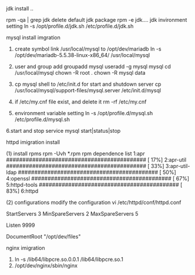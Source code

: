 
jdk install ..

rpm -qa | grep jdk
delete default jdk package
 rpm -e  jdk....
jdk invironment setting
ln -s /opt/profile.d/jdk.sh /etc/profile.d/jdk.sh


mysql install  imgration

1.  create symbol link  /usr/local/mysql to /opt/dev/mariadb
 ln -s /opt/dev/mariadb-5.5.38-linux-x86_64/ /usr/local/mysql

2. user and group add
groupadd mysql
useradd -g mysql mysql
cd  /usr/local/mysql
chown -R root .
chown -R mysql data


 3. cp  mysql  shell to /etc/init.d  for  start and shutdown server
 cp /usr/local/mysql/support-files/mysql.server /etc/init.d/mysql

4. if        /etc/my.cnf file exist, and delete it
rm -rf /etc/my.cnf

5. environment variable setting
ln -s /opt/profile.d/mysql.sh /etc/profile.d/mysql.sh

 6.start and stop
 service mysql start|status|stop


httpd imigration install

(1) install rpms
rpm -Uvh *.rpm
rpm dependence list
   1:apr                  	########################################### [ 17%]
   2:apr-util               ########################################### [ 33%]
   3:apr-util-ldap      ########################################### [ 50%]
   4:openssl                ########################################### [ 67%]
   5:httpd-tools            ########################################### [ 83%]
   6:httpd 

(2) configurations
modify the configuration 
vi /etc/httpd/conf/httpd.conf

StartServers       3
MinSpareServers    2
MaxSpareServers   5

Listen 9999

DocumentRoot "/opt/dev/files"


nginx imigration 
1.  ln -s /lib64/libpcre.so.0.0.1 /lib64/libpcre.so.1
2. /opt/dev/nginx/sbin/nginx 

